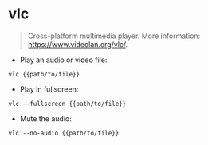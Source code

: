 # vlc

> Cross-platform multimedia player.
> More information: <https://www.videolan.org/vlc/>.

- Play an audio or video file:

`vlc {{path/to/file}}`

- Play in fullscreen:

`vlc --fullscreen {{path/to/file}}`

- Mute the audio:

`vlc --no-audio {{path/to/file}}`
